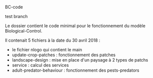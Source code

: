 BC-code

test branch

Le dossier contient le code minimal pour le fonctionnement du modèle Biological-Control.

Il contenait 5 fichiers à la date du 30 avril 2018 :

- le fichier nlogo qui contient le main
- update-crop-patches : fonctionnement des patches
- landscape-design : mise en place d'un paysage à 2 types de patchs
- service : calcul des services
- adult-predator-behaviour : fonctionnement des pests-predators